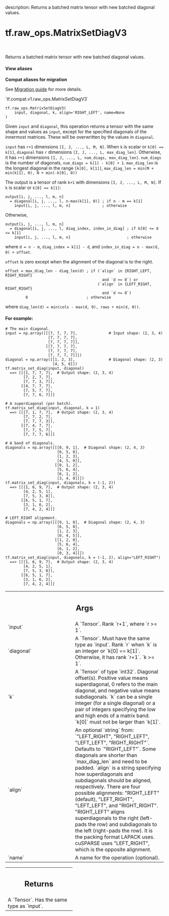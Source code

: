 description: Returns a batched matrix tensor with new batched diagonal values.

<div itemscope itemtype="http://developers.google.com/ReferenceObject">
<meta itemprop="name" content="tf.raw_ops.MatrixSetDiagV3" />
<meta itemprop="path" content="Stable" />
</div>

# tf.raw_ops.MatrixSetDiagV3

<!-- Insert buttons and diff -->

<table class="tfo-notebook-buttons tfo-api nocontent" align="left">

</table>



Returns a batched matrix tensor with new batched diagonal values.

<section class="expandable">
  <h4 class="showalways">View aliases</h4>
  <p>
<b>Compat aliases for migration</b>
<p>See
<a href="https://www.tensorflow.org/guide/migrate">Migration guide</a> for
more details.</p>
<p>`tf.compat.v1.raw_ops.MatrixSetDiagV3`</p>
</p>
</section>

<pre class="devsite-click-to-copy prettyprint lang-py tfo-signature-link">
<code>tf.raw_ops.MatrixSetDiagV3(
    input, diagonal, k, align='RIGHT_LEFT', name=None
)
</code></pre>



<!-- Placeholder for "Used in" -->

Given `input` and `diagonal`, this operation returns a tensor with the
same shape and values as `input`, except for the specified diagonals of the
innermost matrices. These will be overwritten by the values in `diagonal`.

`input` has `r+1` dimensions `[I, J, ..., L, M, N]`. When `k` is scalar or
`k[0] == k[1]`, `diagonal` has `r` dimensions `[I, J, ..., L, max_diag_len]`.
Otherwise, it has `r+1` dimensions `[I, J, ..., L, num_diags, max_diag_len]`.
`num_diags` is the number of diagonals, `num_diags = k[1] - k[0] + 1`.
`max_diag_len` is the longest diagonal in the range `[k[0], k[1]]`,
`max_diag_len = min(M + min(k[1], 0), N + min(-k[0], 0))`

The output is a tensor of rank `k+1` with dimensions `[I, J, ..., L, M, N]`.
If `k` is scalar or `k[0] == k[1]`:

```
output[i, j, ..., l, m, n]
  = diagonal[i, j, ..., l, n-max(k[1], 0)] ; if n - m == k[1]
    input[i, j, ..., l, m, n]              ; otherwise
```

Otherwise,

```
output[i, j, ..., l, m, n]
  = diagonal[i, j, ..., l, diag_index, index_in_diag] ; if k[0] <= d <= k[1]
    input[i, j, ..., l, m, n]                         ; otherwise
```
where `d = n - m`, `diag_index = k[1] - d`, and
`index_in_diag = n - max(d, 0) + offset`.

`offset` is zero except when the alignment of the diagonal is to the right.
```
offset = max_diag_len - diag_len(d) ; if (`align` in {RIGHT_LEFT, RIGHT_RIGHT}
                                           and `d >= 0`) or
                                         (`align` in {LEFT_RIGHT, RIGHT_RIGHT}
                                           and `d <= 0`)
         0                          ; otherwise
```
where `diag_len(d) = min(cols - max(d, 0), rows + min(d, 0))`.

#### For example:



```
# The main diagonal.
input = np.array([[[7, 7, 7, 7],              # Input shape: (2, 3, 4)
                   [7, 7, 7, 7],
                   [7, 7, 7, 7]],
                  [[7, 7, 7, 7],
                   [7, 7, 7, 7],
                   [7, 7, 7, 7]]])
diagonal = np.array([[1, 2, 3],               # Diagonal shape: (2, 3)
                     [4, 5, 6]])
tf.matrix_set_diag(input, diagonal)
  ==> [[[1, 7, 7, 7],  # Output shape: (2, 3, 4)
        [7, 2, 7, 7],
        [7, 7, 3, 7]],
       [[4, 7, 7, 7],
        [7, 5, 7, 7],
        [7, 7, 6, 7]]]

# A superdiagonal (per batch).
tf.matrix_set_diag(input, diagonal, k = 1)
  ==> [[[7, 1, 7, 7],  # Output shape: (2, 3, 4)
        [7, 7, 2, 7],
        [7, 7, 7, 3]],
       [[7, 4, 7, 7],
        [7, 7, 5, 7],
        [7, 7, 7, 6]]]

# A band of diagonals.
diagonals = np.array([[[0, 9, 1],  # Diagonal shape: (2, 4, 3)
                       [6, 5, 8],
                       [1, 2, 3],
                       [4, 5, 0]],
                      [[0, 1, 2],
                       [5, 6, 4],
                       [6, 1, 2],
                       [3, 4, 0]]])
tf.matrix_set_diag(input, diagonals, k = (-1, 2))
  ==> [[[1, 6, 9, 7],  # Output shape: (2, 3, 4)
        [4, 2, 5, 1],
        [7, 5, 3, 8]],
       [[6, 5, 1, 7],
        [3, 1, 6, 2],
        [7, 4, 2, 4]]]

# LEFT_RIGHT alignment.
diagonals = np.array([[[9, 1, 0],  # Diagonal shape: (2, 4, 3)
                       [6, 5, 8],
                       [1, 2, 3],
                       [0, 4, 5]],
                      [[1, 2, 0],
                       [5, 6, 4],
                       [6, 1, 2],
                       [0, 3, 4]]])
tf.matrix_set_diag(input, diagonals, k = (-1, 2), align="LEFT_RIGHT")
  ==> [[[1, 6, 9, 7],  # Output shape: (2, 3, 4)
        [4, 2, 5, 1],
        [7, 5, 3, 8]],
       [[6, 5, 1, 7],
        [3, 1, 6, 2],
        [7, 4, 2, 4]]]

```

<!-- Tabular view -->
 <table class="responsive fixed orange">
<colgroup><col width="214px"><col></colgroup>
<tr><th colspan="2"><h2 class="add-link">Args</h2></th></tr>

<tr>
<td>
`input`
</td>
<td>
A `Tensor`. Rank `r+1`, where `r >= 1`.
</td>
</tr><tr>
<td>
`diagonal`
</td>
<td>
A `Tensor`. Must have the same type as `input`.
Rank `r` when `k` is an integer or `k[0] == k[1]`. Otherwise, it has rank `r+1`.
`k >= 1`.
</td>
</tr><tr>
<td>
`k`
</td>
<td>
A `Tensor` of type `int32`.
Diagonal offset(s). Positive value means superdiagonal, 0 refers to the main
diagonal, and negative value means subdiagonals. `k` can be a single integer
(for a single diagonal) or a pair of integers specifying the low and high ends
of a matrix band. `k[0]` must not be larger than `k[1]`.
</td>
</tr><tr>
<td>
`align`
</td>
<td>
An optional `string` from: `"LEFT_RIGHT", "RIGHT_LEFT", "LEFT_LEFT", "RIGHT_RIGHT"`. Defaults to `"RIGHT_LEFT"`.
Some diagonals are shorter than `max_diag_len` and need to be padded. `align` is
a string specifying how superdiagonals and subdiagonals should be aligned,
respectively. There are four possible alignments: "RIGHT_LEFT" (default),
"LEFT_RIGHT", "LEFT_LEFT", and "RIGHT_RIGHT". "RIGHT_LEFT" aligns superdiagonals
to the right (left-pads the row) and subdiagonals to the left (right-pads the
row). It is the packing format LAPACK uses. cuSPARSE uses "LEFT_RIGHT", which is
the opposite alignment.
</td>
</tr><tr>
<td>
`name`
</td>
<td>
A name for the operation (optional).
</td>
</tr>
</table>



<!-- Tabular view -->
 <table class="responsive fixed orange">
<colgroup><col width="214px"><col></colgroup>
<tr><th colspan="2"><h2 class="add-link">Returns</h2></th></tr>
<tr class="alt">
<td colspan="2">
A `Tensor`. Has the same type as `input`.
</td>
</tr>

</table>

